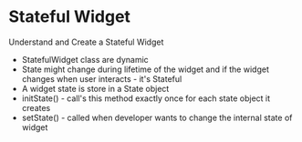 # Stateful Widget

Understand and Create a Stateful Widget

* StatefulWidget class are dynamic
* State might change during lifetime of the widget and if the widget changes when user interacts - it's Stateful
* A widget state is store in a State object
* initState() - call's this method exactly once for each state object it creates
* setState() - called when developer wants to change the internal state of widget
